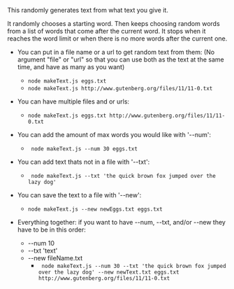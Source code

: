 
This randomly generates text from what text you give it.

It randomly chooses a starting word.
Then keeps choosing random words from a list of words that come after the current word.
It stops when it reaches the word limit or when there is no more words after the current one.



- You can put in a file name or a url to get random text from them:
(No argument "file" or "url" so that you can use both as the text at the same time, and have as many as you want)
  * ```node makeText.js eggs.txt```
  * ```node makeText.js http://www.gutenberg.org/files/11/11-0.txt```


- You can have multiple files and or urls:
   * ```node makeText.js eggs.txt http://www.gutenberg.org/files/11/11-0.txt```


- You can add the amount of max words you would like with '--num':
   * ``` node makeText.js --num 30 eggs.txt```


- You can add text thats not in a file with '--txt':
   * ``` node makeText.js --txt 'the quick brown fox jumped over the lazy dog'```


- You can save the text to a file with '--new':
   * ```node makeText.js --new newEggs.txt eggs.txt```


- Everything together:
if you want to have --num, --txt, and/or --new they have to be in this order: 
   * --num 10  
   * --txt 'text' 
   * --new fileName.txt
     * ``` node makeText.js --num 30 --txt 'the quick brown fox jumped over the lazy dog' --new newText.txt eggs.txt http://www.gutenberg.org/files/11/11-0.txt```
